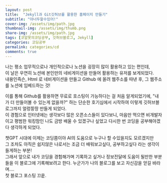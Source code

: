 ```yaml
---
layout: post
title:  "Jekyll과 Git깃허브를 활용한 홈페이지 만들기"
subtitle: "야너두할수있어!"
cover-img: /assets/img/path.jpg
thumbnail-img: /assets/img/thumb.png
share-img: /assets/img/path.jpg
tags: [코알못의코딩공부, 깃허브블로그, Jekyll]
categories: 코딩공부
permalink: categories/cd
comments: true
---
```

나는 평소 업무적으로나 개인적으로나 노션을 굉장히 많이 활용하고 있는 편인데, <br>
이 날은 우연히 노션에 본인만의 네비게이션을 만들어 활용하는 유저를 보게되었다.<br>
내용인즉슨, Html 로 네비게이션을 만들고 Github 에 올려 웹주소를 따낸 후, 그 웹주소를 노션에 임베드하는 것! <br>

이를 통해 Github를 활용하면 무료로 호스팅이 가능하다는 걸 처음 알게되었기에, 
"내가 더 만들어볼 수 있는게 없을까?" 하는 단순한 호기심에서 시작하여 이렇게 깃허브블로그까지 얼렁뚱땅 만들게 되었다.  <br> 
이 경험으로 인터넷에는 생각보다 많은 오픈소스들이 있다보니,
마음만 먹으면 비개발자이고 평범한 워킹맘인 나도 금방 배울 수 있겠구나 싶었고 다시한 번 코딩을 공부해야겠다 생각하게 되었다. <br> 

챗GPT 시대에 이제는 코딩쯤이야 AI의 도움으로 누구나 할 수있을지도 모르겠지만 <br>
그 조차도 아직은 쉽지않은 나로서는 조금 더 배워보고싶다, 공부하고싶다 라는 생각이 들게하는 부분! <br>
그래서 앞으로 내가 코딩을 경험해가며 기록하고 싶거나 정보전달에 도움이 될만한 부분들을 이 블로그에 기록해보려고 한다. 
누군가가 나의 블로그를 보고 자신감을 얻길 바라며....  <br>
첫 블로그 포스팅 끄읕. <br>

